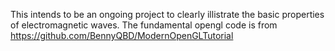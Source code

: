 This intends to be an ongoing project to clearly illistrate the basic properties of electromagnetic waves.
The fundamental opengl code is from https://github.com/BennyQBD/ModernOpenGLTutorial
